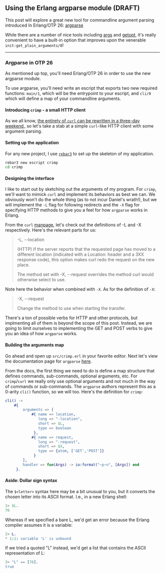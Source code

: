 ## Using the Erlang argparse module (DRAFT)

This post will explore a great new tool for commandline argument parsing
introduced In Erlang/OTP 26:
[argparse](https://www.erlang.org/doc/apps/stdlib/argparse.html)

While there are a number of nice tools including
[args](https://github.com/max-au/argparse) and
[getopt](https://github.com/jcomellas/getopt), it's really convenient to have
a built-in option that improves upon the venerable
`init:get_plain_arguments/0`!

---

### Argparse in OTP 26

As mentioned up top, you'll need Erlang/OTP 26 in order to use the new argparse module.

To use argparse, you'll need write an escript that exports two new required
functions: `main/1`, which will be the entrypoint to your escript, and `cli/0`
which will define a map of your commandline arguments.

#### Introducing `crimp` - a small HTTP client
As we all know, [the entirety of `curl` can be rewritten in a three-day
weekend](https://daniel.haxx.se/blog/2021/05/20/i-could-rewrite-curl/)_ so
let's take a stab at a simple `curl`-like HTTP client with some argument
parsing.

#### Setting up the application
For any new project, I use [`rebar3`](https://www.rebar3.org/) to set up the
skeleton of my application.

```bash
rebar3 new escript crimp
cd crimp
```

#### Designing the interface
I like to start out by sketching out the arguments of my program. For `crimp`,
we'll want to mimick `curl` and implement its behaviors as best we can. We
obviously won't do the whole thing (as to not incur Daniel's wrath!), but we
will implement the `-L` flag for following redirects and the `-X` flag for
specifying HTTP methods to give you a feel for how `argparse` works in Erlang.

From the `curl` [manpage](https://curl.se/docs/manpage.html), let's check out
the definitions of -L and -X respectively. Here's the relevant parts for us:

> -L, --location
> 
> (HTTP) If the server reports that the requested page has moved to a different
> location (indicated with a Location: header and a 3XX response code), this
> option makes curl redo the request on the new place.
> 
> The method set with -X, --request overrides the method curl would otherwise
> select to use.

Note here the behavior when combined with `-X`. As for the definition of `-X`: 

> -X, --request <method>
>
> Change the method to use when starting the transfer.

There's a ton of possible verbs for HTTP and other protocols, but implmenting
all of them is beyond the scope of this post. Instead, we are going to limit
ourselves to implementing the GET and POST verbs to give you an idea of how
`argparse` works.

#### Building the arguments map
Go ahead and open up `src/crimp.erl` in your favorite editor. Next let's view
the documentation page for `argparse`
[here](https://www.erlang.org/doc/apps/stdlib/argparse).

From the docs, the first thing we need to do is define a map structure that
defines commands, sub-commands, optional arguments, etc. For `crimp`/`curl` we
really only use optional arguments and not much in the way of commands or
sub-commands. The `argparse` authors represent this as a 0-arity `cli()`
function, so we will too. Here's the definition for `crimp`:

```erlang
cli() ->
    #{
        arguments => [
            #{ name => location,
               long => "-location",
               short => $L,
               type => boolean
             },
            #{ name => request,
               long => "-request",
               short => $X,
               type => {atom, ['GET','POST']}
             }
        ],
        handler => fun(Args) -> io:format("~p~n", [Args]) end
     }.
```

#### Aside: Dollar sign syntax
The `$<letter>` syntax here may be a bit unusual to you, but it converts the chosen letter into its ASCII format. I.e., in a new Erlang shell:
```erlang
1> $L.
76
```

Whereas if we specified a bare L, we'd get an error because the Erlang compiler assumes it is a variable:
```erlang
2> L.
* 1:1: variable 'L' is unbound
```

If we tried a quoted "L" instead, we'd get a list that contains the ASCII representation of L:
```erlang
3> "L" == [76].
true
```
